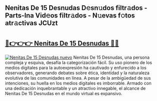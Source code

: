 ## Nenitas De 15 Desnudas D𝚎sn𝚞dos filtr𝚊dos - Parts-lna Vid𝚎os filtr𝚊dos - N𝚞evas f𝚘tos atr𝚊ctivas JCUzt

# <h2><a href="http://mbcyti.tromn.icu/?c=Nenitas+De+15+Desnudas">🔗👉👉👉 Nenitas De 15 Desnudas 🔗🔗</a></h2>

[![Nenitas De 15 Desnudas nuevo](https://i.imgur.com/pEAQMta.gif)](http://mbcyti.tromn.icu/?c=Nenitas+De+15+Desnudas)
Nenitas De 15 Desnudas, una persona compleja y esquiva, desafía la categorización fácil. Su uso pionero de los medios digitales para la autoexpresión ha cautivado y enfurecido a los observadores, generando debates sobre ética, identidad y la naturaleza evolutiva de las comunidades en línea. A pesar de la ambigüedad de sus intenciones, su huella en los medios digitales es imborrable. Armado con una dedicación inquebrantable y un atractivo innegable, el alcance de Nenitas De 15 Desnudas en el mundo virtual es expansivo.
